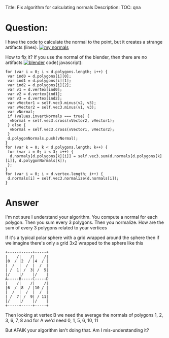 Title: Fix algorithm for calculating normals
Description:
TOC: qna

# Question:

I have the code to calculate the normal to the point, but it creates a strange artifacts (lines).
[![my normals][1]][1]

How to fix it?
If you use the normal of the blender, then there are no artifacts
[![blender][2]][2]
code( javascript):

    for (var i = 0; i < d.polygons.length; i++) {
     var ind0 = d.polygons[i][0];
     var ind1 = d.polygons[i][1];
     var ind2 = d.polygons[i][2];
     var v1 = d.vertex[ind0];
     var v2 = d.vertex[ind1];
     var v3 = d.vertex[ind2];
     var vVector1 = self.vec3.minus(v2, v3);
     var vVector2 = self.vec3.minus(v1, v3);
     var vNormal;
     if (values.invertNormals === true) {
      vNormal = self.vec3.cross(vVector2, vVector1);
     } else {
      vNormal = self.vec3.cross(vVector1, vVector2);
     }
     d.polygonNormals.push(vNormal);
    }
    for (var k = 0; k < d.polygons.length; k++) {
     for (var i = 0; i < 3; i++) {
      d.normals[d.polygons[k][i]] = self.vec3.sum(d.normals[d.polygons[k][i]], d.polygonNormals[k]);
     };
    }
    for (var i = 0; i < d.vertex.length; i++) {
     d.normals[i] = self.vec3.normalize(d.normals[i]);
    }

  [1]: http://i.stack.imgur.com/Ln2K7.png
  [2]: http://i.stack.imgur.com/WCHtF.png

# Answer

I'm not sure I understand your algorithm. You compute a normal for each polygon. Then you sum every 3 polygons. Then you normalize. How are the sum of every 3 polygons related to your vertices

If it's a typical polar sphere with a grid wrapped around the sphere then if we imagine there's only a grid 3x2 wrapped to the sphere like this

    +-----+-----+-----+
    |    /|    /|    /|
    |0  / |2  / |4  / |
    |  /  |  /  |  /  |
    | /  1| /  3| /  5|
    |/    |/    |/    |
    A-----B-----C-----D
    |    /|    /|    /|
    |6  / |8  / |10 / |
    |  /  |  /  |  /  |
    | /  7| /  9| / 11|
    |/    |/    |/    |
    +-----+-----+-----+
   
Then looking at vertex B we need the average the normals of polygons 1, 2, 3, 6, 7, 8 and for A we'd need 0, 1, 5, 6, 10, 11

But AFAIK your algorithm isn't doing that. Am I mis-understanding it?


